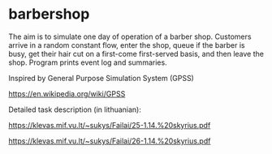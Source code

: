 # barbershop

The aim is to simulate one day of operation of a barber shop.
Customers arrive in a random constant flow, enter the shop, queue if the barber is busy,
get their hair cut on a first-come first-served basis, and then leave the shop.
Program prints event log and summaries.

Inspired by General Purpose Simulation System (GPSS)

https://en.wikipedia.org/wiki/GPSS

Detailed task description (in lithuanian):

https://klevas.mif.vu.lt/~sukys/Failai/25-1.14.%20skyrius.pdf

https://klevas.mif.vu.lt/~sukys/Failai/26-1.14.%20skyrius.pdf
